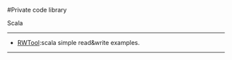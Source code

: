 #Private code library

Scala
* * *

+   <a href="https://github.com/mawentao007/codeLibrary/blob/master/scala/RWTool.scala">RWTool</a>:scala simple read&write examples. 

* * *
